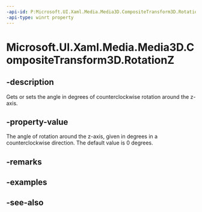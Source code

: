 ```yaml
---
-api-id: P:Microsoft.UI.Xaml.Media.Media3D.CompositeTransform3D.RotationZ
-api-type: winrt property
---
```


<!-- Property syntax
public double RotationZ { get;  set; }
-->

# Microsoft.UI.Xaml.Media.Media3D.CompositeTransform3D.RotationZ

## -description
Gets or sets the angle in degrees of counterclockwise rotation around the z-axis.

## -property-value
The angle of rotation around the z-axis, given in degrees in a counterclockwise direction. The default value is 0 degrees.

## -remarks

## -examples

## -see-also
